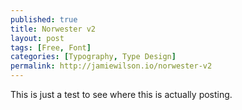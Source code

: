 ```yaml
---
published: true
title: Norwester v2
layout: post
tags: [Free, Font]
categories: [Typography, Type Design]
permalink: http://jamiewilson.io/norwester-v2
---
```

This is just a test to see where this is actually posting.